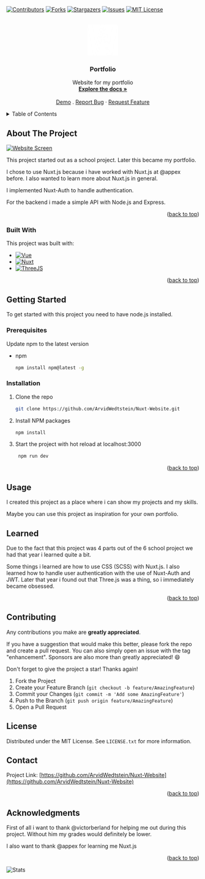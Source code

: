 <a name="readme-top"></a>


<!-- PROJECT SHIELDS -->

[![Contributors][contributors-shield]][contributors-url]
[![Forks][forks-shield]][forks-url]
[![Stargazers][stars-shield]][stars-url]
[![Issues][issues-shield]][issues-url]
[![MIT License][license-shield]][license-url]



<!-- PROJECT LOGO -->
<br />
<div align="center">
  <a href="https://github.com/ArvidWedtstein/Nuxt-Website">
    <img src="static/images/ArvidLogo.png" alt="Logo" width="80" height="80">
  </a>

  <h3 align="center">Portfolio</h3>

  <p align="center">
    Website for my portfolio
    <br />
    <a href="https://github.com/ArvidWedtstein/Nuxt-Website"><strong>Explore the docs »</strong></a>
    <br />
    <br />
    <a href="https://nuxtarvidw.netlify.app">Demo</a>
    .
    <a href="https://github.com/ArvidWedtstein/Nuxt-Website/issues">Report Bug</a>
    ·
    <a href="https://github.com/ArvidWedtstein/Nuxt-Website/issues">Request Feature</a>
  </p>
</div>



<!-- TABLE OF CONTENTS -->
<details>
  <summary>Table of Contents</summary>
  <ol>
    <li>
      <a href="#about-the-project">About The Project</a>
      <ul>
        <li><a href="#built-with">Built With</a></li>
      </ul>
    </li>
    <li>
      <a href="#getting-started">Getting Started</a>
      <ul>
        <li><a href="#prerequisites">Prerequisites</a></li>
        <li><a href="#installation">Installation</a></li>
      </ul>
    </li>
    <li><a href="#usage">Usage</a></li>
    <li><a href="#learned">What i learned</a></li>
    <li><a href="#contributing">Contributing</a></li>
    <li><a href="#license">License</a></li>
    <li><a href="#contact">Contact</a></li>
    <li><a href="#acknowledgments">Acknowledgments</a></li>
  </ol>
</details>



<!-- ABOUT THE PROJECT -->
## About The Project

[![Website Screen][product-screenshot]](https://github.com/ArvidWedtstein/Nuxt-Website)

This project started out as a school project. Later this became my portfolio. 

I chose to use Nuxt.js because i have worked with Nuxt.js at @appex before. I also wanted to learn more about Nuxt.js in general. 

I implemented Nuxt-Auth to handle authentication. 

For the backend i made a simple API with Node.js and Express.




<p align="right">(<a href="#readme-top">back to top</a>)</p>



### Built With

This project was built with:

* [![Vue][Vue.js]][Vue-url]
* [![Nuxt][Nuxt.js]][Nuxt-url]
* [![ThreeJS][Three.js]][Three-url]


<p align="right">(<a href="#readme-top">back to top</a>)</p>



<!-- GETTING STARTED -->
## Getting Started

To get started with this project you need to have node.js installed.

### Prerequisites

Update npm to the latest version
* npm
  ```sh
  npm install npm@latest -g
  ```

### Installation

1. Clone the repo
   ```sh
   git clone https://github.com/ArvidWedtstein/Nuxt-Website.git
   ```
3. Install NPM packages
   ```sh
   npm install
   ```
4. Start the project with hot reload at localhost:3000
   ```sh
    npm run dev
    ```

<p align="right">(<a href="#readme-top">back to top</a>)</p>



<!-- USAGE EXAMPLES -->
## Usage

I created this project as a place where i can show my projects and my skills.

Maybe you can use this project as inspiration for your own portfolio.




<!-- What i learned -->
## Learned

Due to the fact that this project was 4 parts out of the 6 school project we had that year i learned quite a bit. 

Some things i learned are how to use CSS (SCSS) with Nuxt.js. I also learned how to handle user authentication with the use of Nuxt-Auth and JWT.
Later that year i found out that Three.js was a thing, so i immediately became obsessed.

<p align="right">(<a href="#readme-top">back to top</a>)</p>



<!-- CONTRIBUTING -->
## Contributing

Any contributions you make are **greatly appreciated**.

If you have a suggestion that would make this better, please fork the repo and create a pull request. You can also simply open an issue with the tag "enhancement".
Sponsors are also more than greatly appreciated! :smile:

Don't forget to give the project a star! Thanks again!

1. Fork the Project
2. Create your Feature Branch (`git checkout -b feature/AmazingFeature`)
3. Commit your Changes (`git commit -m 'Add some AmazingFeature'`)
4. Push to the Branch (`git push origin feature/AmazingFeature`)
5. Open a Pull Request



<!-- LICENSE -->
## License

Distributed under the MIT License. See `LICENSE.txt` for more information.


<!-- CONTACT -->
## Contact


Project Link: [https://github.com/ArvidWedtstein/Nuxt-Website](https://github.com/ArvidWedtstein/Nuxt-Website)

<p align="right">(<a href="#readme-top">back to top</a>)</p>



<!-- ACKNOWLEDGMENTS -->
## Acknowledgments

First of all i want to thank @victorberland for helping me out during this project. Without him my grades would definitely be lower.

I also want to thank @appex for learning me Nuxt.js


<p align="right">(<a href="#readme-top">back to top</a>)</p>



<!-- MARKDOWN LINKS & IMAGES -->
<!-- https://www.markdownguide.org/basic-syntax/#reference-style-links -->
[contributors-shield]: https://img.shields.io/github/contributors/ArvidWedtstein/Nuxt-Website.svg?style=for-the-badge
[contributors-url]: https://github.com/ArvidWedtstein/Nuxt-Website/graphs/contributors
[forks-shield]: https://img.shields.io/github/forks/ArvidWedtstein/Nuxt-Website.svg?style=for-the-badge
[forks-url]: https://github.com/ArvidWedtstein/Nuxt-Website/network/members
[stars-shield]: https://img.shields.io/github/stars/ArvidWedtstein/Nuxt-Website.svg?style=for-the-badge
[stars-url]: https://github.com/ArvidWedtstein/Nuxt-Website/stargazers
[issues-shield]: https://img.shields.io/github/issues/ArvidWedtstein/Nuxt-Website.svg?style=for-the-badge
[issues-url]: https://github.com/ArvidWedtstein/Nuxt-Website/issues
[license-shield]: https://img.shields.io/github/license/ArvidWedtstein/Nuxt-Website.svg?style=for-the-badge
[license-url]: https://github.com/ArvidWedtstein/Nuxt-Website/blob/master/LICENSE.txt
[product-screenshot]: static/images/Projects/game.PNG
[Nuxt.js]: https://img.shields.io/badge/Nuxt.js-35495E?style=for-the-badge&logo=nuxtdotjs&logoColor=4FC08D
[Nuxt-url]: https://nuxtjs.org/
[Vue.js]: https://img.shields.io/badge/Vue.js-35495E?style=for-the-badge&logo=vuedotjs&logoColor=4FC08D
[Vue-url]: https://vuejs.org/
[Three.js]: https://img.shields.io/badge/Three.js-35495E?style=for-the-badge&logo=threedotjs&logoColor=FFFFFF
[Three-url]: https://threejs.org/




![Stats](https://arvidgithubembed.herokuapp.com/project?user=arvidwedtstein&repo=nuxt-website&background=ff0000)
